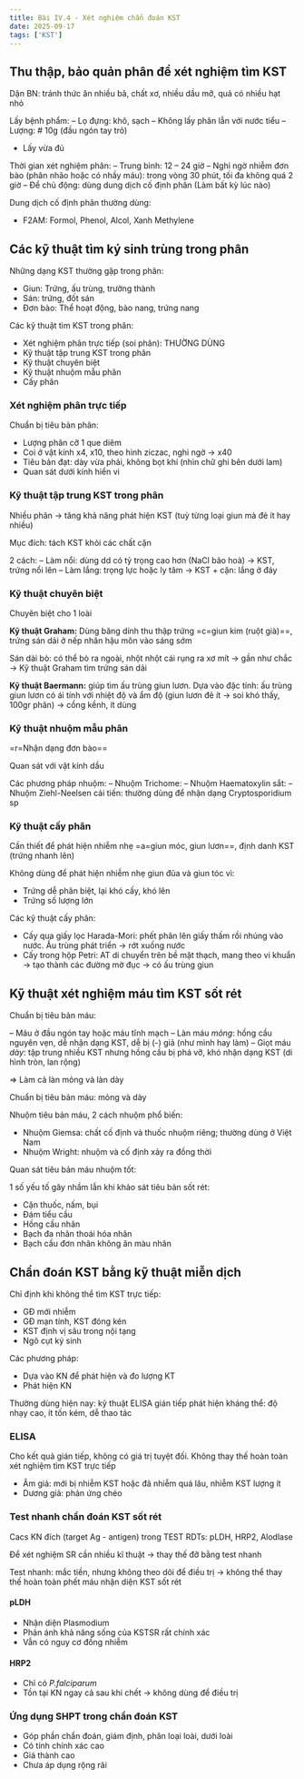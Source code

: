```yaml
---
title: Bài IV.4 - Xét nghiệm chẩn đoán KST
date: 2025-09-17
tags: ['KST']
---
```


## Thu thập, bảo quản phân để xét nghiệm tìm KST

Dặn BN: tránh thức ăn nhiều bã, chất xơ, nhiều dầu mỡ, quả có nhiều hạt nhỏ

Lấy bệnh phẩm:
– Lọ đựng: khô, sạch
– Không lấy phân lẫn với nước tiểu
– Lượng: # 10g (đầu ngón tay trỏ)
- Lấy vừa đủ

Thời gian xét nghiệm phân:
– Trung bình: 12 – 24 giờ
– Nghi ngờ nhiễm đơn bào (phân nhão hoặc có nhầy máu): trong vòng 30 phút, tối đa không quá 2 giờ
– Để chủ động: dùng dung dịch cố định phân (Làm bất kỳ lúc nào)

Dung dịch cố định phân thường dùng:
- F2AM: Formol, Phenol, Alcol, Xanh Methylene


## Các kỹ thuật tìm ký sinh trùng trong phân

Những dạng KST thường gặp trong phân:

- Giun: Trứng, ấu trùng, trưởng thành
- Sán: trứng, đốt sán
- Đơn bào: Thể hoạt động, bào nang, trứng
nang

Các kỹ thuật tìm KST trong phân:

- Xét nghiệm phân trực tiếp (soi phân): THƯỜNG DÙNG
- Kỹ thuật tập trung KST trong phân
- Kỹ thuật chuyên biệt
- Kỹ thuật nhuộm mẫu phân
- Cấy phân

### Xét nghiệm phân trực tiếp

Chuẩn bị tiêu bản phân:

- Lượng phân cỡ 1 que diêm
- Coi ở vật kính x4, x10, theo hình ziczac, nghi ngờ -> x40
- Tiêu bản đạt: dày vừa phải, không bọt khí (nhìn chữ ghi bên dưới lam)
- Quan sát dưới kính hiển vi

### Kỹ thuật tập trung KST trong phân

Nhiều phân -> tăng khả năng phát hiện KST (tuỳ từng loại giun mà đẻ ít hay nhiều) 

Mục đích: tách KST khỏi các
chất cặn

2 cách:
– Làm nổi: dùng dd có tỷ trọng cao hơn (NaCl bão hoà) -> KST, trứng nổi lên
– Làm lắng: trọng lực hoặc ly tâm -> KST + cặn: lắng ở đáy

### Kỹ thuật chuyên biệt

Chuyên biệt cho 1 loài

**Kỹ thuật Graham:** Dùng băng dính thu thập trứng =c=giun kim (ruột già)==, trứng sán dải ở nếp nhăn hậu môn vào sáng sớm

Sán dải bò: có thể bò ra ngoài, nhột nhột cái rụng ra xơ mít -> gần như chắc -> Kỹ thuật Graham tìm trứng sán dải

**Kỹ thuật Baermann:** giúp tìm ấu trùng giun lươn. Dựa vào đặc tính: ấu trùng giun lươn có ái tính với nhiệt độ và ẩm độ (giun lươn đẻ ít -> soi khó thấy, 100gr phân) -> cồng kềnh, ít dùng

### Kỹ thuật nhuộm mẫu phân

=r=Nhận dạng đơn bào==

Quan sát với vật kính dầu

Các phương pháp nhuộm:
– Nhuộm Trichome:
– Nhuộm Haematoxylin sắt:
– Nhuộm Ziehl-Neelsen cải tiến: thường dùng để nhận dạng Cryptosporidium sp

### Kỹ thuật cấy phân

Cần thiết để phát hiện nhiễm nhẹ =a=giun móc, giun lươn==, định danh KST (trứng nhanh lên)

Không dùng để phát hiện nhiễm nhẹ giun đũa và giun tóc vì:

- Trứng dễ phân biệt, lại khó cấy, khó lên
- Trứng số lượng lớn

Các kỹ thuật cấy phân:

- Cấy qua giấy lọc Harada-Mori: phết phân lên giấy thấm rồi nhúng vào nước. Ấu trùng phát triển -> rớt xuống nước
- Cấy trong hộp Petri: AT di chuyển trên bề mặt thạch, mang theo vi khuẩn -> tạo thành các đường mờ đục -> có ấu trùng giun

## Kỹ thuật xét nghiệm máu tìm KST sốt rét

Chuẩn bị tiêu bản máu:

– Máu ở đầu ngón tay hoặc máu tĩnh mạch
– Làn máu *mỏng*: hồng cầu nguyên vẹn, dễ nhận dạng KST, dễ bị (-) giả (như mình hay làm)
– Giọt máu *dày*: tập trung nhiều KST nhưng hồng cầu bị phá vỡ, khó nhận dạng KST (di hình tròn, lan rộng)

=> Làm cả làn mỏng và làn dày

Chuẩn bị tiêu bản máu: mỏng và dày

Nhuộm tiêu bản máu, 2 cách nhuộm phổ biến:

- Nhuộm Giemsa: chất cố định và thuốc nhuộm riêng; thường dùng ở Việt Nam
- Nhuộm Wright: nhuộm và cố định xảy ra đồng thời

Quan sát tiêu bản máu nhuộm tốt:

1 số yếu tố gây nhầm lẫn khi khảo sát tiêu bản sốt rét:

- Cặn thuốc, nấm, bụi
- Đám tiểu cầu
- Hồng cầu nhân
- Bạch đa nhân thoái hóa nhân
- Bạch cầu đơn nhân không ăn màu nhân

## Chẩn đoán KST bằng kỹ thuật miễn dịch

Chỉ định khi không thể tìm KST trực tiếp:

- GĐ mới nhiễm
- GĐ mạn tính, KST đóng kén
- KST định vị sâu trong nội tạng
- Ngõ cụt ký sinh

Các phương pháp:

- Dựa vào KN để phát hiện và đo lượng KT
- Phát hiện KN

Thường dùng hiện nay: kỹ thuật ELISA gián tiếp phát hiện kháng thể: độ nhạy cao, ít tốn kém, dễ thao tác

### ELISA

Cho kết quả gián tiếp, không có giá trị tuyệt đối. Không thay thế hoàn toàn xét nghiệm
tìm KST trực tiếp

- Âm giả: mới bị nhiễm KST hoặc đã
nhiễm quá lâu, nhiễm KST lượng ít
- Dương giả: phản ứng chéo

### Test nhanh chẩn đoán KST sốt rét

Cacs KN đích (target Ag - antigen) trong TEST RDTs: pLDH, HRP2, Alodlase

Để xét nghiệm SR cần nhiều kĩ thuật -> thay thế đỡ bằng test nhanh

Test nhanh: mắc tiền, nhưng không theo dõi để điều trị -> không thể thay thế hoàn toàn phết máu nhận diện KST sốt rét

#### pLDH

- Nhận diện Plasmodium
- Phản ánh khả năng sống của KSTSR rất chính xác
- Vẫn có nguy cơ đồng nhiễm

#### HRP2

- Chỉ có *P.falciparum*
- Tồn tại KN ngay cả sau khi chết -> không dùng để điều trị

### Ứng dụng SHPT trong chẩn đoán KST

- Góp phần chẩn đoán, giám định, phân loại loài, dưới loài
- Có tính chính xác cao
- Giá thành cao
- Chưa áp dụng rộng rãi
